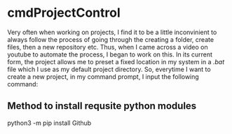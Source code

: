 # cmdProjectControl
Very often when working on projects, I find it to be a little inconvinient to always follow the process of going through the creating a folder, create files, then a new repository etc. Thus, when I came across a video on youtube to automate the process, I began to work on this.
In its current form, the project allows me to preset a fixed location in my system in a *.bat* file which I use as my default project directory. So, everytime I want to create a new project, in my command prompt, I input the following command:



## Method to install requsite python modules
python3 -m pip install Github 

